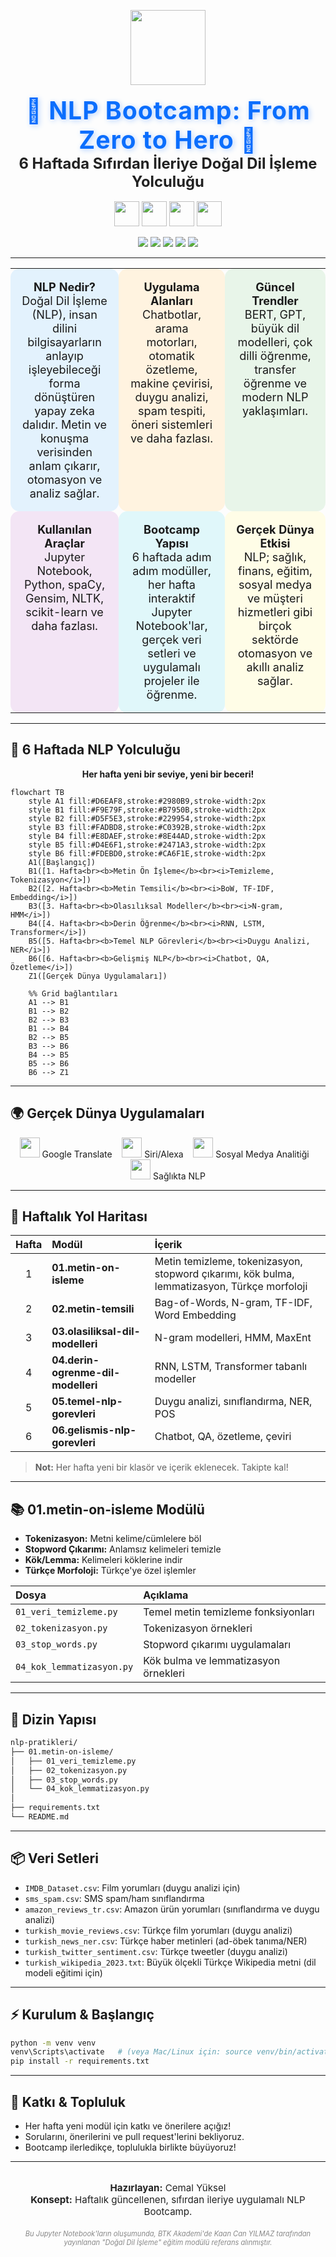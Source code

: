 <!-- HERO SECTION -->
<p align="center">
  <img src="https://img.icons8.com/color/160/000000/artificial-intelligence.png" width="120"/><br/><br/>
  <span style="font-size:2.8em; font-weight:bold; letter-spacing:1px; color:#0b6efd; text-shadow: 2px 2px 8px #b3d1ff;">
    🚀 NLP Bootcamp: From Zero to Hero 🚀
  </span>
  <br/>
  <span style="font-size:1.7em; color:#222; font-weight:bold;">
    6 Haftada Sıfırdan İleriye Doğal Dil İşleme Yolculuğu
  </span>
  <br/><br/>
  <img src="https://img.icons8.com/fluency/48/000000/brain.png" width="40"/>
  <img src="https://img.icons8.com/color/48/000000/robot-2.png" width="40"/>
  <img src="https://img.icons8.com/color/48/000000/rocket--v2.png" width="40"/>
  <img src="https://img.icons8.com/color/48/000000/python.png" width="40"/>
</p>

<p align="center">
  <img src="https://img.shields.io/badge/Python-3.13+-3776AB?style=for-the-badge&logo=python&logoColor=white"/>
  <img src="https://img.shields.io/badge/JupyterLab-Notebook-F37626?style=for-the-badge&logo=Jupyter&logoColor=white"/>
  <img src="https://img.shields.io/badge/spaCy-Pipeline-09A3D5?style=for-the-badge&logo=spaCy&logoColor=white"/>
  <img src="https://img.shields.io/badge/Gensim-Embedding-10b77b?style=for-the-badge&logo=gensim&logoColor=white"/>
  <img src="https://img.shields.io/badge/NLTK-Toolkit-ffcc00?style=for-the-badge&logo=nltk&logoColor=black"/>
</p>

---

<!-- FLASHCARD BİLGİ KUTULARI (2x3 GRID, pastel renkli, ikonsuz) -->
<table align="center">
  <tr>
    <td width="300" align="center" valign="top" style="background:#e3f2fd; border-radius:14px; font-size:1.13em; padding:18px;">
      <b>NLP Nedir?</b><br/>
      Doğal Dil İşleme (NLP), insan dilini bilgisayarların anlayıp işleyebileceği forma dönüştüren yapay zeka dalıdır. Metin ve konuşma verisinden anlam çıkarır, otomasyon ve analiz sağlar.
    </td>
    <td width="300" align="center" valign="top" style="background:#fff3e0; border-radius:14px; font-size:1.13em; padding:18px;">
      <b>Uygulama Alanları</b><br/>
      Chatbotlar, arama motorları, otomatik özetleme, makine çevirisi, duygu analizi, spam tespiti, öneri sistemleri ve daha fazlası.
    </td>
    <td width="300" align="center" valign="top" style="background:#e8f5e9; border-radius:14px; font-size:1.13em; padding:18px;">
      <b>Güncel Trendler</b><br/>
      BERT, GPT, büyük dil modelleri, çok dilli öğrenme, transfer öğrenme ve modern NLP yaklaşımları.
    </td>
  </tr>
  <tr>
    <td width="300" align="center" valign="top" style="background:#f3e5f5; border-radius:14px; font-size:1.13em; padding:18px;">
      <b>Kullanılan Araçlar</b><br/>
      Jupyter Notebook, Python, spaCy, Gensim, NLTK, scikit-learn ve daha fazlası.
    </td>
    <td width="300" align="center" valign="top" style="background:#e0f7fa; border-radius:14px; font-size:1.13em; padding:18px;">
      <b>Bootcamp Yapısı</b><br/>
      6 haftada adım adım modüller, her hafta interaktif Jupyter Notebook'lar, gerçek veri setleri ve uygulamalı projeler ile öğrenme.
    </td>
    <td width="300" align="center" valign="top" style="background:#fffde7; border-radius:14px; font-size:1.13em; padding:18px;">
      <b>Gerçek Dünya Etkisi</b><br/>
      NLP; sağlık, finans, eğitim, sosyal medya ve müşteri hizmetleri gibi birçok sektörde otomasyon ve akıllı analiz sağlar.
    </td>
  </tr>
</table>

---

<!-- SİSTEM MİMARİSİ & YOLCULUK -->
## 🚦 6 Haftada NLP Yolculuğu

<p align="center">
  <b>Her hafta yeni bir seviye, yeni bir beceri!</b>
</p>

<!-- Modern, renkli ve 3x2 grid formatında mermaid diyagramı -->
```mermaid
flowchart TB
    style A1 fill:#D6EAF8,stroke:#2980B9,stroke-width:2px
    style B1 fill:#F9E79F,stroke:#B7950B,stroke-width:2px
    style B2 fill:#D5F5E3,stroke:#229954,stroke-width:2px
    style B3 fill:#FADBD8,stroke:#C0392B,stroke-width:2px
    style B4 fill:#E8DAEF,stroke:#8E44AD,stroke-width:2px
    style B5 fill:#D4E6F1,stroke:#2471A3,stroke-width:2px
    style B6 fill:#FDEBD0,stroke:#CA6F1E,stroke-width:2px
    A1([Başlangıç])
    B1([1. Hafta<br><b>Metin Ön İşleme</b><br><i>Temizleme, Tokenizasyon</i>])
    B2([2. Hafta<br><b>Metin Temsili</b><br><i>BoW, TF-IDF, Embedding</i>])
    B3([3. Hafta<br><b>Olasılıksal Modeller</b><br><i>N-gram, HMM</i>])
    B4([4. Hafta<br><b>Derin Öğrenme</b><br><i>RNN, LSTM, Transformer</i>])
    B5([5. Hafta<br><b>Temel NLP Görevleri</b><br><i>Duygu Analizi, NER</i>])
    B6([6. Hafta<br><b>Gelişmiş NLP</b><br><i>Chatbot, QA, Özetleme</i>])
    Z1([Gerçek Dünya Uygulamaları])

    %% Grid bağlantıları
    A1 --> B1
    B1 --> B2
    B2 --> B3
    B1 --> B4
    B2 --> B5
    B3 --> B6
    B4 --> B5
    B5 --> B6
    B6 --> Z1
```

---

## 🌍 Gerçek Dünya Uygulamaları

<p align="center">
  <img src="https://img.icons8.com/color/48/google-translate.png" width="32"/> Google Translate &nbsp;&nbsp;
  <img src="https://img.icons8.com/color/48/voice-presentation.png" width="32"/> Siri/Alexa &nbsp;&nbsp;
  <img src="https://img.icons8.com/color/48/twitter--v1.png" width="32"/> Sosyal Medya Analitiği &nbsp;&nbsp;
  <img src="https://img.icons8.com/color/48/doctor-male.png" width="32"/> Sağlıkta NLP
</p>

---

## 📅 Haftalık Yol Haritası

| Hafta | Modül | İçerik |
|:-:|:---|:---|
| 1 | **01.metin-on-isleme** | Metin temizleme, tokenizasyon, stopword çıkarımı, kök bulma, lemmatizasyon, Türkçe morfoloji |
| 2 | **02.metin-temsili** | Bag-of-Words, N-gram, TF-IDF, Word Embedding |
| 3 | **03.olasiliksal-dil-modelleri** | N-gram modelleri, HMM, MaxEnt |
| 4 | **04.derin-ogrenme-dil-modelleri** | RNN, LSTM, Transformer tabanlı modeller |
| 5 | **05.temel-nlp-gorevleri** | Duygu analizi, sınıflandırma, NER, POS |
| 6 | **06.gelismis-nlp-gorevleri** | Chatbot, QA, özetleme, çeviri |

> **Not:** Her hafta yeni bir klasör ve içerik eklenecek. Takipte kal!

---

## 📚 01.metin-on-isleme Modülü

- **Tokenizasyon:** Metni kelime/cümlelere böl
- **Stopword Çıkarımı:** Anlamsız kelimeleri temizle
- **Kök/Lemma:** Kelimeleri köklerine indir
- **Türkçe Morfoloji:** Türkçe'ye özel işlemler

| Dosya | Açıklama |
|:---|:---|
| `01_veri_temizleme.py` | Temel metin temizleme fonksiyonları |
| `02_tokenizasyon.py` | Tokenizasyon örnekleri |
| `03_stop_words.py` | Stopword çıkarımı uygulamaları |
| `04_kok_lemmatizasyon.py` | Kök bulma ve lemmatizasyon örnekleri |

---

## 📂 Dizin Yapısı

```bash
nlp-pratikleri/
├── 01.metin-on-isleme/
│   ├── 01_veri_temizleme.py
│   ├── 02_tokenizasyon.py
│   ├── 03_stop_words.py
│   └── 04_kok_lemmatizasyon.py
│
├── requirements.txt
└── README.md
```

---

## 📦 Veri Setleri

- `IMDB_Dataset.csv`: Film yorumları (duygu analizi için)
- `sms_spam.csv`: SMS spam/ham sınıflandırma
- `amazon_reviews_tr.csv`: Amazon ürün yorumları (sınıflandırma ve duygu analizi)
- `turkish_movie_reviews.csv`: Türkçe film yorumları (duygu analizi)
- `turkish_news_ner.csv`: Türkçe haber metinleri (ad-öbek tanıma/NER)
- `turkish_twitter_sentiment.csv`: Türkçe tweetler (duygu analizi)
- `turkish_wikipedia_2023.txt`: Büyük ölçekli Türkçe Wikipedia metni (dil modeli eğitimi için)

---

## ⚡ Kurulum & Başlangıç

```bash
python -m venv venv
venv\Scripts\activate   # (veya Mac/Linux için: source venv/bin/activate)
pip install -r requirements.txt
```

---

## 💬 Katkı & Topluluk

- Her hafta yeni modül için katkı ve önerilere açığız!
- Sorularını, önerilerini ve pull request'lerini bekliyoruz.
- Bootcamp ilerledikçe, toplulukla birlikte büyüyoruz!

---

<div align="center" style="font-size:1.08em; color:#222; margin-top:32px;">
  <b>Hazırlayan:</b> Cemal Yüksel<br/>
  <b>Konsept:</b> Haftalık güncellenen, sıfırdan ileriye uygulamalı NLP Bootcamp.
  <br/><br/>
  <span style="font-size:0.92em; color:#888;">
    <i>
      <span style="font-size:0.80em;">
        Bu Jupyter Notebook'ların oluşumunda, BTK Akademi'de Kaan Can YILMAZ tarafından yayınlanan "Doğal Dil İşleme" eğitim modülü referans alınmıştır.
      </span>
    </i>
  </span>
</div>
